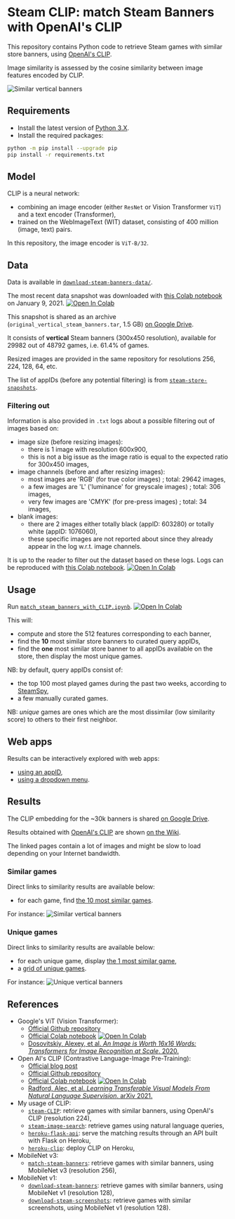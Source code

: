 # Steam CLIP: match Steam Banners with OpenAI's CLIP

<!--
[![Build status with Github Action][build-image-action]][build-action]
[![Code coverage][codecov-image]][codecov]
[![Code Quality][codacy-image]][codacy]
-->

This repository contains Python code to retrieve Steam games with similar store banners, using [OpenAI's CLIP][openai-clip].

Image similarity is assessed by the cosine similarity between image features encoded by CLIP.

![Similar vertical banners][wiki-cover]

## Requirements

-   Install the latest version of [Python 3.X][download-python].
-   Install the required packages:

```bash
python -m pip install --upgrade pip
pip install -r requirements.txt
```

## Model

CLIP is a neural network:
- combining an image encoder (either `ResNet` or Vision Transformer `ViT`) and a text encoder (Transformer),
- trained on the WebImageText (WIT) dataset, consisting of 400 million (image, text) pairs.

In this repository, the image encoder is `ViT-B/32`.

## Data

Data is available in [`download-steam-banners-data/`][banner-data-repository].

The most recent data snapshot was downloaded with [this Colab notebook][download_steam_banners] on January 9, 2021.
[![Open In Colab][colab-badge]][download_steam_banners]

This snapshot is shared as an archive (`original_vertical_steam_banners.tar`, 1.5 GB) [on Google Drive][gdrive-banner-data].

It consists of **vertical** Steam banners (300x450 resolution), available for 29982 out of 48792 games, i.e. 61.4% of games.

Resized images are provided in the same repository for resolutions 256, 224, 128, 64, etc.

The list of appIDs (before any potential filtering) is from [`steam-store-snapshots`][steam-store-snapshots].

### Filtering out

Information is also provided in `.txt` logs about a possible filtering out of images based on:
-   image size (before resizing images):
    - there is 1 image with resolution 600x900,
    - this is not a big issue as the image ratio is equal to the expected ratio for 300x450 images,
-   image channels (before and after resizing images):
    - most images are 'RGB' (for true color images) ; total: 29642 images,
    - a few images are 'L' ('luminance' for greyscale images) ; total: 306 images,
    - very few images are 'CMYK' (for pre-press images) ; total: 34 images,
-   blank images:
    - there are 2 images either totally black (appID: 603280) or totally white (appID: 1076060),
    - these specific images are not reported about since they already appear in the log w.r.t. image channels.

It is up to the reader to filter out the dataset based on these logs.
Logs can be reproduced with [this Colab notebook][filter_out_steam_banners].
[![Open In Colab][colab-badge]][filter_out_steam_banners]

## Usage

Run [`match_steam_banners_with_CLIP.ipynb`][match_steam_banners_with_CLIP-notebook].
[![Open In Colab][colab-badge]][match_steam_banners_with_CLIP-notebook]

This will:
-   compute and store the 512 features corresponding to each banner,
-   find the **10** most similar store banners to curated query appIDs,
-   find the **one** most similar store banner to all appIDs available on the store, then display the most unique games.

NB: by default, query appIDs consist of:
-   the top 100 most played games during the past two weeks, according to [SteamSpy][steamspy-api],
-   a few manually curated games.

NB: *unique* games are ones which are the most dissimilar (low similarity score) to others to their first neighbor.

## Web apps

Results can be interactively explored with web apps:
-   [using an appID][web-app-using-id],
-   [using a dropdown menu][web-app-using-text].

## Results

The CLIP embedding for the ~30k banners is shared [on Google Drive][gdrive-CLIP-embedding].

Results obtained with [OpenAI's CLIP][openai-clip] are shown [on the Wiki][my-wiki].

The linked pages contain a lot of images and might be slow to load depending on your Internet bandwidth.

### Similar games

Direct links to similarity results are available below:
-   for each game, find [the 10 most similar games](https://github.com/woctezuma/steam-CLIP/wiki/Benchmark-top100).

For instance:
![Similar vertical banners](https://github.com/woctezuma/steam-CLIP/wiki/img/similar_games.jpg)

### Unique games

Direct links to similarity results are available below:
-   for each unique game, display [the 1 most similar game](https://github.com/woctezuma/steam-CLIP/wiki/Unique-Games),
-   a [grid of unique games](https://github.com/woctezuma/steam-CLIP/wiki/Grid-of-Unique-Games).

For instance:
![Unique vertical banners](https://github.com/woctezuma/steam-CLIP/wiki/img/unique_games.jpg)

## References

-   Google's ViT (Vision Transformer):
    - [Official Github repository][google-vit-code]
    - [Official Colab notebook][google-vit-colab]
      [![Open In Colab][colab-badge]][google-vit-colab]    
    - [Dosovitskiy, Alexey, et al. *An Image is Worth 16x16 Words: Transformers for Image Recognition at Scale*. 2020.][google-vit-paper]
-   Open AI's CLIP (Contrastive Language-Image Pre-Training):
    - [Official blog post][openai-blog]
    - [Official Github repository][openai-clip]
    - [Official Colab notebook][openai-colab]
      [![Open In Colab][colab-badge]][openai-colab]
    - [Radford, Alec, et al. *Learning Transferable Visual Models From Natural Language Supervision*. arXiv 2021.][openai-paper]      
-   My usage of CLIP:
    - [`steam-CLIP`][banner-repository-CLIP]: retrieve games with similar banners, using OpenAI's CLIP (resolution 224),
    - [`steam-image-search`][natural-language-search]: retrieve games using natural language queries,
    - [`heroku-flask-api`][my-flask-API]: serve the matching results through an API built with Flask on Heroku,
    - [`heroku-clip`][heroku-app-CLIP]: deploy CLIP on Heroku,
-   MobileNet v3:
    - [`match-steam-banners`][banner-repository-mobilenet-v3]: retrieve games with similar banners, using MobileNet v3 (resolution 256),
-   MobileNet v1:
    - [`download-steam-banners`][banner-repository-mobilenet-v1]: retrieve games with similar banners, using MobileNet v1 (resolution 128),
    - [`download-steam-screenshots`][screenshot-repository-mobilenet-v1]: retrieve games with similar screenshots, using MobileNet v1 (resolution 128).

<!-- Definitions -->

[build-action]: <https://github.com/woctezuma/steam-CLIP/actions>
[build-image-action]: <https://github.com/woctezuma/steam-CLIP/workflows/Python application/badge.svg?branch=main>

[codecov]: <https://codecov.io/gh/woctezuma/steam-CLIP>
[codecov-image]: <https://codecov.io/gh/woctezuma/steam-CLIP/branch/master/graph/badge.svg>

[codacy]: <https://www.codacy.com/app/woctezuma/steam-CLIP>
[codacy-image]: <https://api.codacy.com/project/badge/Grade/72fecbb5ff4e40a894849f26c00a5cdf>

[my-wiki]: <https://github.com/woctezuma/steam-CLIP/wiki>
[wiki-cover]: <https://github.com/woctezuma/steam-CLIP/wiki/img/illustration.jpg>
[download-python]: <https://www.python.org/downloads/>
[banner-data-repository]: <https://github.com/woctezuma/download-steam-banners-data>
[download_steam_banners]: <https://colab.research.google.com/github/woctezuma/google-colab/blob/master/download_steam_banners.ipynb>

[gdrive-CLIP-embedding]: <https://drive.google.com/drive/folders/1GcaB03wqPBsO1NpTEx0fUDmytl-WS8N7>
[gdrive-banner-data]: <https://drive.google.com/drive/folders/1BU8R1JMdzOqc4pzEkpQY6w6FuaretxUH>
[steam-store-snapshots]: <https://github.com/woctezuma/steam-store-snapshots>

[google-vit-code]: <https://github.com/google-research/vision_transformer>
[google-vit-paper]: <https://arxiv.org/abs/2010.11929>
[google-vit-colab]: <https://colab.research.google.com/github/google-research/vision_transformer/blob/master/vit_jax.ipynb>

[openai-clip]: <https://github.com/openai/CLIP>
[openai-blog]: <https://openai.com/blog/clip/>
[openai-paper]: <https://cdn.openai.com/papers/Learning_Transferable_Visual_Models_From_Natural_Language_Supervision.pdf>
[openai-colab]: <https://colab.research.google.com/github/openai/clip/blob/master/Interacting_with_CLIP.ipynb>
[my-flask-API]: <https://github.com/woctezuma/heroku-flask-api>
[heroku-app-CLIP]: <https://github.com/woctezuma/heroku-clip>
[banner-repository-CLIP]: <https://github.com/woctezuma/steam-CLIP>
[banner-repository-mobilenet-v3]: <https://github.com/woctezuma/match-steam-banners>
[banner-repository-mobilenet-v1]: <https://github.com/woctezuma/download-steam-banners>
[screenshot-repository-mobilenet-v1]: <https://github.com/woctezuma/download-steam-screenshots>

[web-app-using-id]: <https://damp-brushlands-51855.herokuapp.com/render/1091500/>
[web-app-using-text]: <https://woctezuma.github.io/steam-svelte-autocomplete/index.html>
[natural-language-search]: <https://github.com/woctezuma/steam-image-search>

[steamspy-api]: <https://github.com/woctezuma/steamspypi>
[match_steam_banners_with_CLIP-notebook]: <https://colab.research.google.com/github/woctezuma/steam-CLIP/blob/main/match_steam_banners_with_CLIP.ipynb>
[filter_out_steam_banners]: <https://colab.research.google.com/github/woctezuma/steam-CLIP/blob/main/filter_out_steam_banners.ipynb>
[colab-badge]: <https://colab.research.google.com/assets/colab-badge.svg>
